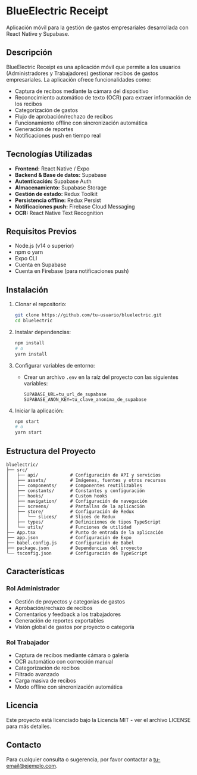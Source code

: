 # BlueElectric Receipt

Aplicación móvil para la gestión de gastos empresariales desarrollada con React Native y Supabase.

## Descripción

BlueElectric Receipt es una aplicación móvil que permite a los usuarios (Administradores y Trabajadores) gestionar recibos de gastos empresariales. La aplicación ofrece funcionalidades como:

- Captura de recibos mediante la cámara del dispositivo
- Reconocimiento automático de texto (OCR) para extraer información de los recibos
- Categorización de gastos
- Flujo de aprobación/rechazo de recibos
- Funcionamiento offline con sincronización automática
- Generación de reportes
- Notificaciones push en tiempo real

## Tecnologías Utilizadas

- **Frontend:** React Native / Expo
- **Backend & Base de datos:** Supabase
- **Autenticación:** Supabase Auth
- **Almacenamiento:** Supabase Storage
- **Gestión de estado:** Redux Toolkit
- **Persistencia offline:** Redux Persist
- **Notificaciones push:** Firebase Cloud Messaging
- **OCR:** React Native Text Recognition

## Requisitos Previos

- Node.js (v14 o superior)
- npm o yarn
- Expo CLI
- Cuenta en Supabase
- Cuenta en Firebase (para notificaciones push)

## Instalación

1. Clonar el repositorio:
   ```bash
   git clone https://github.com/tu-usuario/bluelectric.git
   cd bluelectric
   ```

2. Instalar dependencias:
   ```bash
   npm install
   # o
   yarn install
   ```

3. Configurar variables de entorno:
   - Crear un archivo `.env` en la raíz del proyecto con las siguientes variables:
     ```
     SUPABASE_URL=tu_url_de_supabase
     SUPABASE_ANON_KEY=tu_clave_anonima_de_supabase
     ```

4. Iniciar la aplicación:
   ```bash
   npm start
   # o
   yarn start
   ```

## Estructura del Proyecto

```
bluelectric/
├── src/
│   ├── api/            # Configuración de API y servicios
│   ├── assets/         # Imágenes, fuentes y otros recursos
│   ├── components/     # Componentes reutilizables
│   ├── constants/      # Constantes y configuración
│   ├── hooks/          # Custom hooks
│   ├── navigation/     # Configuración de navegación
│   ├── screens/        # Pantallas de la aplicación
│   ├── store/          # Configuración de Redux
│   │   └── slices/     # Slices de Redux
│   ├── types/          # Definiciones de tipos TypeScript
│   └── utils/          # Funciones de utilidad
├── App.tsx             # Punto de entrada de la aplicación
├── app.json            # Configuración de Expo
├── babel.config.js     # Configuración de Babel
├── package.json        # Dependencias del proyecto
└── tsconfig.json       # Configuración de TypeScript
```

## Características

### Rol Administrador
- Gestión de proyectos y categorías de gastos
- Aprobación/rechazo de recibos
- Comentarios y feedback a los trabajadores
- Generación de reportes exportables
- Visión global de gastos por proyecto o categoría

### Rol Trabajador
- Captura de recibos mediante cámara o galería
- OCR automático con corrección manual
- Categorización de recibos
- Filtrado avanzado
- Carga masiva de recibos
- Modo offline con sincronización automática

## Licencia

Este proyecto está licenciado bajo la Licencia MIT - ver el archivo LICENSE para más detalles.

## Contacto

Para cualquier consulta o sugerencia, por favor contactar a [tu-email@ejemplo.com](mailto:tu-email@ejemplo.com). 